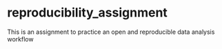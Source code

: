 # reproducibility_assignment
This is an assignment to practice an open and reproducible data analysis workflow
